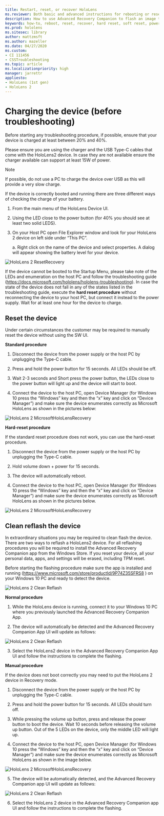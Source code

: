 ```yaml
---
title: Restart, reset, or recover HoloLens
ms.reviewer: Both basic and advanced instructions for rebooting or resetting your HoloLens.
description: How to use Advanced Recovery Companion to flash an image to HoloLens 2.
keywords: how-to, reboot, reset, recover, hard reset, soft reset, power cycle, HoloLens, shut down, arc, advanced recovery companion
ms.prod: hololens
ms.sitesec: library
author: mattzmsft
ms.author: mazeller
ms.date: 04/27/2020
ms.custom: 
- CI 111456
- CSSTroubleshooting
ms.topic: article
ms.localizationpriority: high
manager: jarrettr
appliesto:
- HoloLens (1st gen)
- HoloLens 2
---
```


# Charging the device (before troubleshooting)

Before starting any troubleshooting procedure, if possible, ensure that your device is charged at least between 20% and 40%.

Please ensure you are using the charger and the USB Type-C cables that come with the HoloLens2 device. In case they are not available ensure the charger available can support at least 15W of power.

> [!NOTE]
If possible, do not use a PC to charge the device over USB as this will provide a very slow charge.

If the device is correctly booted and running there are three different ways of checking the charge of your battery.

1. From the main menu of the HoloLens Device UI.
2. Using the LED close to the power button (for 40% you should see at least two solid LEDS).
3. On your Host PC open File Explorer window and look for your HoloLens 2 device on left side under “This PC”.
    
      a. Right click on the name of the device and select properties. A dialog will appear showing the battery level for your device.

![HoloLens 2 ResetRecovery](images/ResetRecovery2.png)

If the device cannot be booted to the Startup Menu, please take note of the LEDs and enumeration on the host PC and follow the troubleshooting guide (https://docs.microsoft.com/hololens/hololens-troubleshooting). In case the state of the device does not fall in any of the states listed in the troubleshooting guide, execute the **hard reset procedure** without reconnecting the device to your host PC, but connect it instead to the power supply. Wait for at least one hour for the device to charge.

## Reset the device

Under certain circumstances the customer may be required to manually reset the device without using the SW UI. 

**Standard procedure**
1. Disconnect the device from the power supply or the host PC by unplugging the Type-C cable.

2. Press and hold the power button for 15 seconds. All LEDs should be off.

3. Wait 2-3 seconds and Short press the power button, the LEDs close to the power button will light up and the device will start to boot. 

4. Connect the device to the host PC, open Device Manager (for Windows 10 press the “Windows” key and then the “x” key and click on “Device Manager”) and make sure the device enumerates correctly as Microsoft HoloLens as shown in the pictures below:

![HoloLens 2 MicrosoftHoloLensRecovery](images/MicrosoftHoloLensRecovery.png)

**Hard-reset procedure**

If the standard reset procedure does not work, you can use the hard-reset procedure.

1. Disconnect the device from the power supply or the host PC by unplugging the Type-C cable.

2. Hold volume down + power for 15 seconds.

3. The device will automatically reboot. 

4. Connect the device to the host PC, open Device Manager (for Windows 10 press the “Windows” key and then the “x” key and click on “Device Manager”) and make sure the device enumerates correctly as Microsoft HoloLens as shown in the pictures below.

![HoloLens 2 MicrosoftHoloLensRecovery](images/MicrosoftHoloLensRecovery.png)

## Clean reflash the device

In extraordinary situations you may be required to clean flash the device. There are two ways to reflash a HoloLens2 device. For all reflashing procedures you will be required to install the Advanced Recovery Companion app from the Windows Store. If you reset your device, all your personal data, apps, and settings will be erased, including TPM reset.

Before starting the flashing procedure make sure the app is installed and running (https://www.microsoft.com/store/productId/9P74Z35SFRS8 ) on your Windows 10 PC and ready to detect the device.

![HoloLens 2 Clean Reflash](images/ARC1.png)

**Normal procedure**

1. While the HoloLens device is running, connect it to your Windows 10 PC where you previously launched the Advanced Recovery Companion App.

2. The device will automatically be detected and the Advanced Recovery Companion App UI will update as follows:

![HoloLens 2 Clean Reflash](images/ARC2.png)

3. Select the HoloLens2 device in the Advanced Recovery Companion App UI and follow the instructions to complete the flashing.

**Manual procedure**

If the device does not boot correctly you may need to put the HoloLens 2 device in Recovery mode.

1. Disconnect the device from the power supply or the host PC by unplugging the Type-C cable. 

2. Press and hold the power button for 15 seconds. All LEDs should turn off. 

3. While pressing the volume up button, press and release the power button to boot the device. Wait 10 seconds before releasing the volume up button. Out of the 5 LEDs on the device, only the middle LED will light up.

4. Connect the device to the host PC, open Device Manager (for Windows 10 press the “Windows” key and then the “x” key and click on “Device Manager”) and make sure the device enumerates correctly as Microsoft HoloLens as shown in the image below.

![HoloLens 2 MicrosoftHoloLensRecovery](images/MicrosoftHoloLensRecovery.png)

5. The device will be automatically detected, and the Advanced Recovery Companion app UI will update as follows:

![HoloLens 2 Clean Reflash](images/ARC2.png)

6. Select the HoloLens 2 device in the Advanced Recovery Companion app UI and follow the instructions to complete the flashing.
